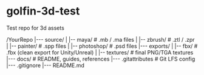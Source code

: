 # golfin-3d-test
Test repo for 3d assets

/YourRepo
 |--- source/
 |   |-- maya/          # .mb / .ma files
 |   |-- zbrush/        # .ztl / .zpr
 |   |-- painter/       # .spp files
 |   |-- photoshop/     # .psd files
 |--- exports/
 |   |-- fbx/           # .fbx (clean export for Unity/Unreal)
 |   |-- textures/      # final PNG/TGA textures
 |--- docs/              # README, guides, references
 |--- .gitattributes     # Git LFS config
 |--- .gitignore
 |--- README.md

